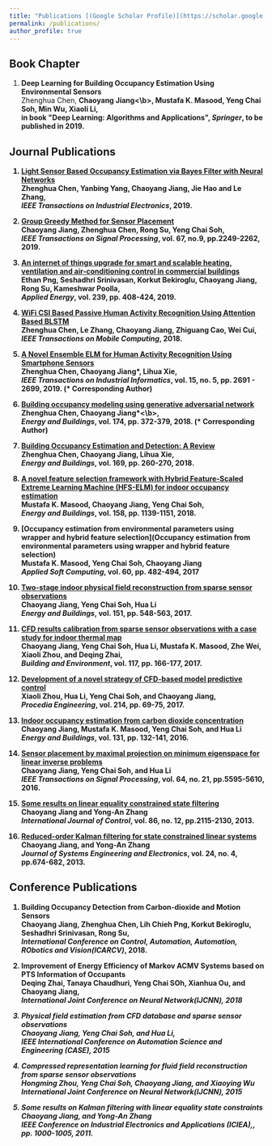 ```yaml
---
title: "Publications [(Google Scholar Profile)](https://scholar.google.com/citations?hl=en&user=0-T9nE0AAAAJ)"
permalink: /publications/
author_profile: true
---
```


## Book Chapter
1. <b>Deep Learning for Building Occupancy Estimation Using Environmental Sensors</b> <br> 
Zhenghua Chen, <b>Chaoyang Jiang<\b>, Mustafa K. Masood, Yeng Chai Soh, Min Wu, Xiaoli Li,<br> in book
"Deep Learning: Algorithms and Applications", <i>Springer</i>, to be published in 2019.


## Journal Publications

1. <b>[Light Sensor Based Occupancy Estimation via Bayes Filter with Neural Networks](https://ieeexplore.ieee.org/document/8798996)</b> <br> 
Zhenghua Chen, Yanbing Yang, <b>Chaoyang Jiang</b>, Jie Hao and Le Zhang,<br>
<i>IEEE Transactions on Industrial Electronics</i>, 2019.


1. <b>[Group Greedy Method for Sensor Placement](https://ieeexplore.ieee.org/abstract/document/8658116)</b> <br> 
<b>Chaoyang Jiang</b>, Zhenghua Chen, Rong Su, Yeng Chai Soh,<br>
<i>IEEE Transactions on Signal Processing</i>, vol. 67, no.9, pp.2249-2262, 2019.

1. <b>[An internet of things upgrade for smart and scalable heating, ventilation and air-conditioning control in commercial buildings](https://www.sciencedirect.com/science/article/pii/S0306261919302582)</b> <br> 
Ethan Png, Seshadhri Srinivasan, Korkut Bekiroglu, <b>Chaoyang Jiang</b>, Rong Su, Kameshwar Poolla,<br>
<i>Applied Energy</i>, vol. 239, pp. 408-424, 2019.

1. <b>[WiFi CSI Based Passive Human Activity Recognition Using Attention Based BLSTM](https://ieeexplore.ieee.org/abstract/document/8514811)</b> <br> 
Zhenghua Chen, Le Zhang, <b>Chaoyang Jiang</b>, Zhiguang Cao, Wei Cui,<br>
<i>IEEE Transactions on Mobile Computing</i>, 2018. 

1. <b>[A Novel Ensemble ELM for Human Activity Recognition Using Smartphone Sensors](https://ieeexplore.ieee.org/abstract/document/8462779)</b> <br> 
Zhenghua Chen, <b>Chaoyang Jiang*</b>, Lihua Xie,<br>
<i>IEEE Transactions on Industrial Informatics</i>, vol. 15, no. 5, pp. 2691 - 2699, 2019. (* <b>Corresponding Author</b>)


1. <b>[Building occupancy modeling using generative adversarial network](https://www.sciencedirect.com/science/article/pii/S0378778818310831)</b> <br> 
Zhenghua Chen, <b>Chaoyang Jiang*<\b>,<br>
<i>Energy and Buildings</i>, vol. 174, pp. 372-379, 2018. (* <b>Corresponding Author</b>)

1. <b>[Building Occupancy Estimation and Detection: A Review](https://www.sciencedirect.com/science/article/pii/S0378778818301506)</b> <br> 
Zhenghua Chen, <b>Chaoyang Jiang</b>, Lihua Xie,<br>
<i>Energy and Buildings</i>, vol. 169, pp. 260-270, 2018.

1. <b>[A novel feature selection framework with Hybrid Feature-Scaled Extreme Learning Machine (HFS-ELM) for indoor occupancy estimation](https://www.sciencedirect.com/science/article/pii/S0378778817300798)</b> <br> 
Mustafa K. Masood, <b>Chaoyang Jiang</b>, Yeng Chai Soh,<br>
<i>Energy and Buildings</i>, vol. 158, pp. 1139-1151, 2018.

1. <b>[Occupancy estimation from environmental parameters using wrapper and hybrid feature selection](Occupancy estimation from environmental parameters using wrapper and hybrid feature selection)</b> <br> 
Mustafa K. Masood,  Yeng Chai Soh, <b>Chaoyang Jiang</b> <br>
<i>Applied Soft Computing</i>, vol. 60, pp. 482-494, 2017

1. <b>[Two-stage indoor physical field reconstruction from sparse sensor observations](https://www.sciencedirect.com/science/article/pii/S0378778817311507)</b> <br> 
<b>Chaoyang Jiang</b>, Yeng Chai Soh, Hua Li<br>
<i>Energy and Buildings</i>, vol. 151, pp. 548-563, 2017.

1. <b>[CFD results calibration from sparse sensor observations with a case study for indoor thermal map](https://www.sciencedirect.com/science/article/pii/S0360132317300677)</b> <br> 
<b>Chaoyang Jiang</b>, Yeng Chai Soh, Hua Li, Mustafa K. Masood, Zhe Wei, Xiaoli Zhou, and Deqing Zhai,<br>
<i>Building and Environment</i>, vol. 117, pp. 166-177, 2017.

1. <b>[Development of a novel strategy of CFD-based model predictive control](https://www.sciencedirect.com/science/article/pii/S1877705817333660)</b> <br> 
Xiaoli Zhou, Hua Li, Yeng Chai Soh, and <b>Chaoyang Jiang</b>,<br>
<i>Procedia Engineering</i>, vol. 214, pp. 69-75, 2017.

1. <b>[Indoor occupancy estimation from carbon dioxide concentration](https://www.sciencedirect.com/science/article/pii/S0378778816308027)</b> <br> 
<b>Chaoyang Jiang</b>, Mustafa K. Masood, Yeng Chai Soh, and Hua Li<br>
<i>Energy and Buildings</i>, vol. 131, pp. 132-141, 2016.

1. <b>[Sensor placement by maximal projection on minimum eigenspace for linear inverse problems](https://ieeexplore.ieee.org/abstract/document/7480383)</b> <br> 
<b>Chaoyang Jiang</b>, Yeng Chai Soh, and Hua Li<br>
<i>IEEE Transactions on Signal Processing</i>, vol. 64, no. 21, pp.5595-5610, 2016.

1. <b>[Some results on linear equality constrained state filtering](https://www.tandfonline.com/doi/full/10.1080/00207179.2013.801565)</b> <br> 
<b>Chaoyang Jiang</b> and Yong-An Zhang<br>
<i>International Journal of Control</i>, vol. 86, no. 12, pp.2115-2130, 2013.

1. <b>[Reduced-order Kalman filtering for state constrained linear systems](https://www.researchgate.net/publication/260650962_Reduced-order_Kalman_filtering_for_state_constrained_linear_systems)</b> <br> 
<b>Chaoyang Jiang</b>, and Yong-An Zhang<br>
<i>Journal of Systems Engineering and Electronics</i>, vol. 24, no. 4, pp.674-682, 2013.

## Conference Publications

1. <b>Building Occupancy Detection from Carbon-dioxide and Motion Sensors</b><br>
<b>Chaoyang Jiang</b>, Zhenghua Chen, Lih Chieh Png, Korkut Bekiroglu, Seshadhri Srinivasan, Rong Su,<br>
<i>International Conference on Control, Automation, Automation, RObotics and Vision(ICARCV)</i>, 2018.

1. <b>Improvement of Energy Efficiency of Markov ACMV Systems based on PTS Information of Occupants</b><br>
Deqing Zhai, Tanaya Chaudhuri, Yeng Chai SOh, Xianhua Ou, and <b>Chaoyang Jiang</b>,<br>
<i> International Joint Conference on Neural Network(IJCNN), 2018

1. <b>Physical field estimation from CFD database and sparse sensor observations</b><br>
<b>Chaoyang Jiang</b>, Yeng Chai Soh, and Hua Li,<br>
<i>IEEE International Conference on Automation Science and Engineering (CASE)</i>, 2015

1. <b>Compressed representation learning for fluid field reconstruction from sparse sensor observations</b><br>
Hongming Zhou, Yeng Chai Soh, <b>Chaoyang Jiang</b>, and Xiaoying Wu<br>
<i> International Joint Conference on Neural Network(IJCNN), 2015

1. <b>Some results on Kalman filtering with linear equality state constraints</b><br>
<b>Chaoyang Jiang</b>, and Yong-An Zhang<br>
<i> IEEE Conference on Industrial Electronics and Applications (ICIEA),</i>, pp. 1000-1005, 2011.
